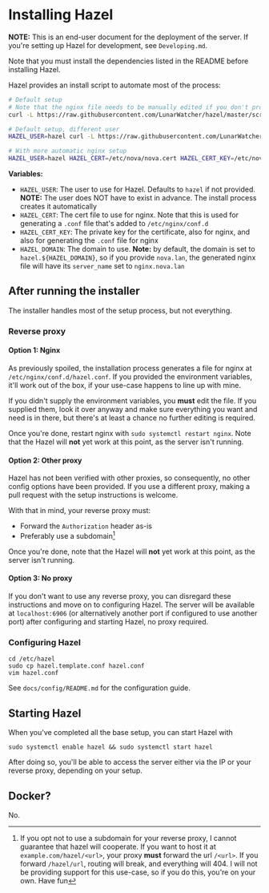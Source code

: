# Installing Hazel

**NOTE:** This is an end-user document for the deployment of the server. If you're setting up Hazel for development, see `Developing.md`.

Note that you must install the dependencies listed in the README before installing Hazel.

Hazel provides an install script to automate most of the process:
```bash
# Default setup
# Note that the nginx file needs to be manually edited if you don't provide variables
curl -L https://raw.githubusercontent.com/LunarWatcher/hazel/master/scripts/install.sh | bash

# Default setup, different user
HAZEL_USER=hazel curl -L https://raw.githubusercontent.com/LunarWatcher/hazel/master/scripts/install.sh | bash

# With more automatic nginx setup
HAZEL_USER=hazel HAZEL_CERT=/etc/nova/nova.cert HAZEL_CERT_KEY=/etc/nova/nova.key HAZEL_DOMAIN=nova.lan curl -L https://raw.githubusercontent.com/LunarWatcher/hazel/master/scripts/install.sh | bash
```

**Variables:**
* `HAZEL_USER`: The user to use for Hazel. Defaults to `hazel` if not provided. **NOTE:** The user does NOT have to exist in advance. The install process creates it automatically
* `HAZEL_CERT`: The cert file to use for nginx. Note that this is used for generating a `.conf` file that's added to `/etc/nginx/conf.d`
* `HAZEL_CERT_KEY`: The private key for the certificate, also for nginx, and also for generating the `.conf` file for nginx
* `HAZEL_DOMAIN`: The domain to use. **Note:** by default, the domain is set to `hazel.${HAZEL_DOMAIN}`, so if you provide `nova.lan`, the generated nginx file will have its `server_name` set to `nginx.nova.lan`

## After running the installer

The installer handles most of the setup process, but not everything. 

### Reverse proxy

#### Option 1: Nginx

As previously spoiled, the installation process generates a file for nginx at `/etc/nginx/conf.d/hazel.conf`. If you provided the environment variables, it'll work out of the box, if your use-case happens to line up with mine. 

If you didn't supply the environment variables, you **must** edit the file. If you supplied them, look it over anyway and make sure everything you want and need is in there, but there's at least a chance no further editing is required. 

Once you're done, restart nginx with `sudo systemctl restart nginx`. Note that the Hazel will **not** yet work at this point, as the server isn't running.

#### Option 2: Other proxy
Hazel has not been verified with other proxies, so consequently, no other config options have been provided. If you use a different proxy, making a pull request with the setup instructions is welcome.

With that in mind, your reverse proxy must:
* Forward the `Authorization` header as-is
* Preferably use a subdomain[^1]

Once you're done, note that the Hazel will **not** yet work at this point, as the server isn't running.

#### Option 3: No proxy
If you don't want to use any reverse proxy, you can disregard these instructions and move on to configuring Hazel. The server will be available at `localhost:6906` (or alternatively another port if configured to use another port) after configuring and starting Hazel, no proxy required.

### Configuring Hazel

```
cd /etc/hazel
sudo cp hazel.template.conf hazel.conf
vim hazel.conf
```

See `docs/config/README.md` for the configuration guide.

## Starting Hazel

When you've completed all the base setup, you can start Hazel with
```
sudo systemctl enable hazel && sudo systemctl start hazel
```
After doing so, you'll be able to access the server either via the IP or your reverse proxy, depending on your setup.


## Docker?

No.

[^1]: If you opt not to use a subdomain for your reverse proxy, I cannot guarantee that hazel will cooperate. If you want to host it at `example.com/hazel/<url>`, your proxy **must** forward the url `/<url>`. If you forward `/hazel/url`, routing will break, and everything will 404. I will not be providing support for this use-case, so if you do this, you're on your own. Have fun 
